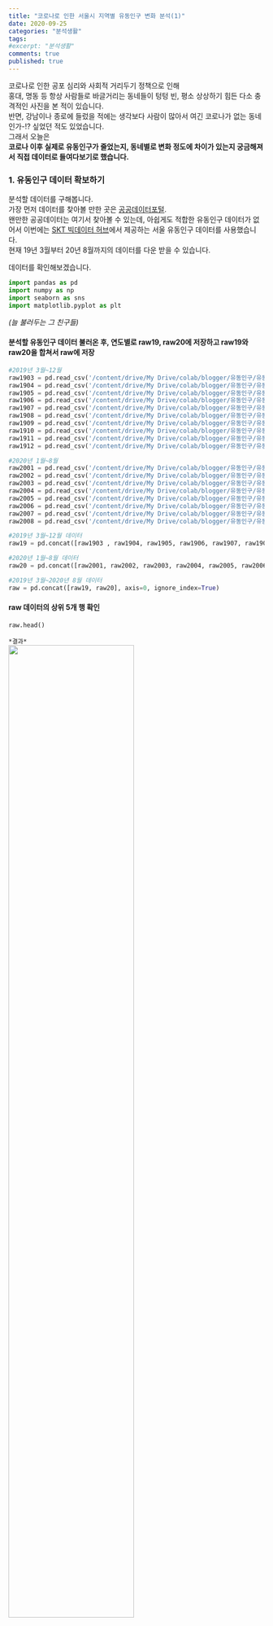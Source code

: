 ```yaml
---
title: "코로나로 인한 서울시 지역별 유동인구 변화 분석(1)"
date: 2020-09-25
categories: "분석생활"
tags: 
#excerpt: "분석생활"
comments: true
published: true
---
```


코로나로 인한 공포 심리와 사회적 거리두기 정책으로 인해  
홍대, 명동 등 항상 사람들로 바글거리는 동네들이 텅텅 빈, 평소 상상하기 힘든 다소 충격적인 사진을 본 적이 있습니다.  
반면, 강남이나 종로에 들렀을 적에는 생각보다 사람이 많아서 여긴 코로나가 없는 동네인가-!? 싶었던 적도 있었습니다.  
그래서 오늘은    
**코로나 이후 실제로 유동인구가 줄었는지, 동네별로 변화 정도에 차이가 있는지 궁금해져서 직접 데이터로 들여다보기로 했습니다.**  
  
  
### 1. 유동인구 데이터 확보하기
분석할 데이터를 구해봅니다.  
가장 먼저 데이터를 찾아볼 만한 곳은 [공공데이터포털](https://www.data.go.kr/).  
왠만한 공공데이터는 여기서 찾아볼 수 있는데, 아쉽게도 적합한 유동인구 데이터가 없어서 이번에는 [SKT 빅데이터 허브](https://www.bigdatahub.co.kr/product/list.do?menu_id=1000157)에서 제공하는 서울 유동인구 데이터를 사용했습니다.  
현재 19년 3월부터 20년 8월까지의 데이터를 다운 받을 수 있습니다.    
  
데이터를 확인해보겠습니다.  

```python
import pandas as pd
import numpy as np
import seaborn as sns
import matplotlib.pyplot as plt
```
_(늘 불러두는 그 친구들)_  
  

#### 분석할 유동인구 데이터 불러온 후, 연도별로 raw19, raw20에 저장하고 raw19와 raw20을 합쳐서 raw에 저장  

```python
#2019년 3월~12월
raw1903 = pd.read_csv('/content/drive/My Drive/colab/blogger/유동인구/유동인구_1903.csv')
raw1904 = pd.read_csv('/content/drive/My Drive/colab/blogger/유동인구/유동인구_1904.csv')
raw1905 = pd.read_csv('/content/drive/My Drive/colab/blogger/유동인구/유동인구_1905.csv')
raw1906 = pd.read_csv('/content/drive/My Drive/colab/blogger/유동인구/유동인구_1906.csv')
raw1907 = pd.read_csv('/content/drive/My Drive/colab/blogger/유동인구/유동인구_1907.csv')
raw1908 = pd.read_csv('/content/drive/My Drive/colab/blogger/유동인구/유동인구_1908.csv')
raw1909 = pd.read_csv('/content/drive/My Drive/colab/blogger/유동인구/유동인구_1909.csv')
raw1910 = pd.read_csv('/content/drive/My Drive/colab/blogger/유동인구/유동인구_1910.csv')
raw1911 = pd.read_csv('/content/drive/My Drive/colab/blogger/유동인구/유동인구_1911.csv')
raw1912 = pd.read_csv('/content/drive/My Drive/colab/blogger/유동인구/유동인구_1912.csv')

#2020년 1월~8월
raw2001 = pd.read_csv('/content/drive/My Drive/colab/blogger/유동인구/유동인구_2001.csv')
raw2002 = pd.read_csv('/content/drive/My Drive/colab/blogger/유동인구/유동인구_2002.csv')
raw2003 = pd.read_csv('/content/drive/My Drive/colab/blogger/유동인구/유동인구_2003.csv')
raw2004 = pd.read_csv('/content/drive/My Drive/colab/blogger/유동인구/유동인구_2004.csv')
raw2005 = pd.read_csv('/content/drive/My Drive/colab/blogger/유동인구/유동인구_2005.csv')
raw2006 = pd.read_csv('/content/drive/My Drive/colab/blogger/유동인구/유동인구_2006.csv')
raw2007 = pd.read_csv('/content/drive/My Drive/colab/blogger/유동인구/유동인구_2007.csv')
raw2008 = pd.read_csv('/content/drive/My Drive/colab/blogger/유동인구/유동인구_2008.csv')
```
  
```python
#2019년 3월~12월 데이터
raw19 = pd.concat([raw1903 , raw1904, raw1905, raw1906, raw1907, raw1908, raw1909, raw1910, raw1911, raw1912], axis=0, ignore_index=True)

#2020년 1월~8월 데이터
raw20 = pd.concat([raw2001, raw2002, raw2003, raw2004, raw2005, raw2006, raw2007, raw2008], axis=0, ignore_index=True)

#2019년 3월~2020년 8월 데이터
raw = pd.concat([raw19, raw20], axis=0, ignore_index=True)
```

#### raw 데이터의 상위 5개 행 확인  
```python
raw.head()
```

`*결과*`  
<img src = "https://user-images.githubusercontent.com/50826051/95011004-75580400-0668-11eb-8a47-d4942139dcb3.png" width ="70%">  
  
  
#### info() 함수로 raw 데이터 정보 확인  
```python
raw.info()
```  
  
`*결과*`  
```
<class 'pandas.core.frame.DataFrame'>
RangeIndex: 3939900 entries, 0 to 3939899
Data columns (total 7 columns):
 #   Column      Dtype 
---  ------      ----- 
 0   일자          int64 
 1   시간(1시간단위)   int64 
 2   연령대(10세단위)  int64 
 3   성별          object
 4   시           object
 5   군구          object
 6   유동인구수       int64 
dtypes: int64(4), object(3)
memory usage: 210.4+ MB
```
  
데이터를 슬- 보아하니,   
- _'일자' 데이터 타입이 int64이고,_  
- _유동인구가 한 날짜에 대해 '시간대' * ' 연령대' * '성별' * '군구' 로 세분화_  
되어있는 것을 확인할 수 있었습니다.    

#### '일자' 컬럼 데이터 타입 바꾸기  
유동인구 추이를 그래프로 나타낼 때, x축으로 사용할 '일자'데이터가 datetime 타입이여야 예쁘게 그려지므로,  
'int64' 타입을 'datetime64' 타입으로 변경했습니다.    
```python
raw19.일자 = pd.to_datetime(raw19.일자, format='%Y%m%d')
raw20.일자 = pd.to_datetime(raw20.일자, format='%Y%m%d')
raw.일자 = pd.to_datetime(raw.일자, format='%Y%m%d')

# 데이터 타입이 잘 변경되었는지 확인
raw.info()
```  
`*결과*`  
```
<class 'pandas.core.frame.DataFrame'>
RangeIndex: 3939900 entries, 0 to 3939899
Data columns (total 7 columns):
 #   Column      Dtype         
---  ------      -----         
 0   일자          datetime64[ns]
 1   시간(1시간단위)   int64         
 2   연령대(10세단위)  int64         
 3   성별          object        
 4   시           object        
 5   군구          object        
 6   유동인구수       int64         
dtypes: datetime64[ns](1), int64(3), object(3)
memory usage: 210.4+ MB
```  
  
저는 이번 분석에서 지역별 일일 총 유동인구 추이만 분석해보기로 하고  
'시간대', '연령대', '성별'로 세분화되어있는 유동인구를 '일일 총 유동인구' 하나로 합치기로 했습니다.  
  
```python
# 각 행정구별로 시간대, 연령대, 성별 구분 없이 일일 총유동인구수로 나타내기  
temp19 = raw19.groupby(by=['일자', '군구']).sum()
temp20 = raw20.groupby(by=['일자', '군구']).sum()
temp = raw.groupby(by=['일자', '군구']).sum()

# 시간, 연령대 컬럼 제외하기
raw19 = temp19[['유동인구수']].reset_index()
raw20 = temp20[['유동인구수']].reset_index()
raw = temp[['유동인구수']].reset_index()

raw.head()
```
  
`*결과*`  
<img src = "https://user-images.githubusercontent.com/50826051/95011188-e0eea100-0669-11eb-9ced-129843df3c89.png" width="70%">  
  
  
#### '군구' 컬럼에 몇 가지 행정구가 있는 지 확인  
```python
print(raw.군구.unique())

len(raw.군구.unique())
```  
  
`*결과*`  
```
['양천구' '종로구' '중랑구' '강동구' '성동구' '송파구' '영등포구' '노원구' '금천구' '도봉구' '서대문구' '구로구'
 '동대문구' '중구' '관악구' '강북구' '성북구' '광진구' '마포구' '서초구' '은평구' '강서구' '용산구' '강남구'
 '동작구']
25
```
  
  
### 2. 유동인구 변화 추이 확인하기   
그래프 시각화를 통해 '군구'별로 유동인구가 어떻게 변화해왔는지 살펴봅니다.  
```python
plt.figure(figsize=(20,5))
sns.lineplot(x='일자', y='유동인구수', data=raw, hue='군구')
```  

`*결과*`  
<img src = "https://user-images.githubusercontent.com/50826051/95011234-404cb100-066a-11eb-9184-c7129630a7b4.png" width="80%">  


25개 행정구 데이터가 한번에 그려지니 어지러운 느낌이 듭니다. @.@  
하지만 큰 맥락에서, 모든 행정구가 주기적으로 감소/증가를 반복하는 것을 알 수 있고,   
몇 개의 특정 날짜들에서 유동인구가 급감, 급증하는 모습이 보입니다.  

파악하기 쉽도록 군구별로 개별 그래프를 그려봅니다.  
```python
sns.relplot(x='일자', y='유동인구수', data=raw, kind='line', hue='군구', col='군구', col_wrap=3)
```  
  
`*결과*`  
<img src = "https://user-images.githubusercontent.com/50826051/95011278-77bb5d80-066a-11eb-8734-4061a7e2e260.png" width="80%">  
  
X축이 일자, Y축이 유동인구수인데,  
* y축의 높이로 유동인구 규모를 파악할 수 있습니다.  
👉 강남구, 송파구가 평소 유동인구가 많은 편  
* 그래프의 두께로 유동인구 변화 폭을 파악할 수 있습니다다.  
👉 강남구, 서초구, 영등포구, 종로구, 중구가 증감폭이 큼 👉 출퇴근이 많은 사무지역?  
  
  
이번에는 2020년의 유동인구 변화 추이를 살펴봅니다.  
```python
plt.figure(figsize=(20,5))
plt.title('20년도')
sns.lineplot(x='일자', y='유동인구수', data=raw20, hue='군구')
```
  
`*결과*`  
<img src = "https://user-images.githubusercontent.com/50826051/95011529-4479ce00-066c-11eb-9244-13deda9694d5.png" width = "80%">  
  
  
1월 말 쯤 대부분의 행정구에서 유동인구가 급감한 시기가 있고,  
2월 말 쯤 대부분의 행정구에서 유동인구가 급증한 날이 있습니다.  
(이 외에도 3월 초중순, 5월 초, 5월 말 등 몇몇 눈에 띄는 곳들이 있습니다.)  
  
정확한 날짜를 알아보겠습니다.  

#### 1월 말 유동인구가 급감한 날짜 (강남구를 대표로 확인)  
```python
# 1월 데이터만 추출
a = raw20[raw20.일자.isin(pd.date_range('2020-01-01', '2020-01-31'))]

# '강남구'데이터만 추출
gangnam = a[a.군구 == '강남구']

# 그래프로 나타내기
plt.figure(figsize=(20,3))
sns.lineplot(x='일자', y='유동인구수', data=gangnam)
```  
  
`*결과*`  
<img src = "https://user-images.githubusercontent.com/50826051/95011326-d54faa00-066a-11eb-8c24-4b8703afede2.png" width="70%">  
  
1월 25일에 가장 유동인구가 적었던 것을 알 수 있었습니다. (1월 25일은 설 명절이었고, 코로나 이슈가 붉어지기 시작한 때_!)  
  
  
#### 2월에 유동인구수가 급증한 날짜  
가 가진 데이터의 전체 기간 중 유동인구수가 최대인 날이므로, max함수를 사용해서 알아보았습니다.  
```python
raw.max()
# max 값이 23917450 인 것 확인

# 유동인구수가 max인 날짜 알아보기
raw[raw.유동인구수 == 23917450]
```  
`*결과*`  
<img src = "https://user-images.githubusercontent.com/50826051/95011367-265f9e00-066b-11eb-9d5b-bc4a296fd7c4.png" width="50%">  
2월 23일이 유동인구가 급증한 날이었습니다.  
제 기억으로는 우리나라에서 코로나 공포가 점점 심화?되는 시기인데,, 위키피디아에 검색해봐도 코로나 외에는 특이점이 보이지 않았습니다. 👀  
  
<img src = "https://user-images.githubusercontent.com/50826051/95011380-3ecfb880-066b-11eb-8e30-654a953b2a4d.png" width="70%">  
  
네이버 검색어 트랜드를 통해서도 2월 23일 전후로 '코로나' 검색이 급증한 것을 볼 수 있었습니다.   
아무래도 코로나와 관련이 있어 보이고, 코로나 때문이라면 유동인구가 줄어들 것만 같은데, 급증한 이유가 뭘까...?고민하던 찰나_!, 당시 마스크 대란이 있었던 것이 떠올랐습니다.  
네이버 검색어 트랜드에 '마스크'도 추가해서 그래프를 보았습니다.   
  
<img src = "https://user-images.githubusercontent.com/50826051/95011397-5e66e100-066b-11eb-978d-d5f863ae4840.png" width="70%">  
  
'마스크' 또한 '코로나'와 같이 동일한 기간에 검색량이 pick였던 것을 확인할 수 있었습니다.  
마스크를 구하기 위해 거리로 나온 사람들의 데이터가 반영된 것이 아닐지..? 유추해볼 수 있을 것 같습니다.  
  
  
  
하지만 초기 예상과 달리, 코로나로 인해 장기적으로 평균 유동인구 수가 줄어들어 보이지는 않았습니다.  
  
추후 스텝으로  
 1) 동기간 19년 유동인구 데이터와 비교해본다(비교군을 만든다)  
 2) 시간대별 유동인구로 세분화해서 데이터를 살펴본다  
 3) 행정구를 행정동 단위로 세분화해서 데이터를 살펴본다  
이 세 가지를 고려하여 분석해본다면, 유동인구 변화를 좀 더 면밀히 살펴볼 수 있을 것 같습니다!  
  
To be continue...  
  
  





